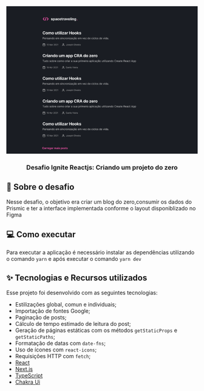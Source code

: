<div align="center">
  <img src="./lista_posts.png">
</div>

<h3 align="center">Desafio Ignite Reactjs: Criando um projeto do zero</h3>

## :rocket: Sobre o desafio

Nesse desafio, o objetivo era criar um blog do zero,consumir os dados do Prismic e ter a interface implementada conforme o layout disponiblizado no Figma

## :computer: Como executar

Para executar a aplicação é necessário instalar as dependências utilizando o comando ```yarn``` e após executar o comando ```yarn dev```

## ✨ Tecnologias e Recursos utilizados

Esse projeto foi desenvolvido com as seguintes tecnologias:

- Estilizações global, comun e individuais;
- Importação de fontes Google;
- Paginação de posts;
- Cálculo de tempo estimado de leitura do post;
- Geração de páginas estáticas com os métodos `getStaticProps` e `getStaticPaths`;
- Formatação de datas com `date-fns`;
- Uso de ícones com `react-icons`;
- Requisições HTTP com `fetch`;
- [React](https://reactjs.org)
- [Next.js](https://nextjs.org/)
- [TypeScript](https://www.typescriptlang.org/)
- [Chakra Ui](https://chakra-ui.com/)
